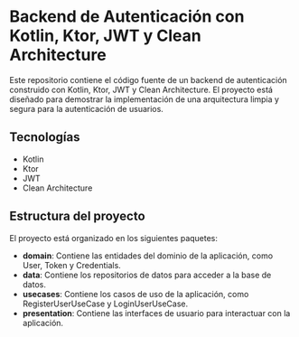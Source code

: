 # Backend de Autenticación con Kotlin, Ktor, JWT y Clean Architecture

Este repositorio contiene el código fuente de un backend de autenticación construido con Kotlin, Ktor, JWT y Clean Architecture. El proyecto está diseñado para demostrar la implementación de una arquitectura limpia y segura para la autenticación de usuarios.

## Tecnologías

- Kotlin
- Ktor
- JWT
- Clean Architecture

## Estructura del proyecto

El proyecto está organizado en los siguientes paquetes:

- **domain**: Contiene las entidades del dominio de la aplicación, como User, Token y Credentials.
- **data**: Contiene los repositorios de datos para acceder a la base de datos.
- **usecases**: Contiene los casos de uso de la aplicación, como RegisterUserUseCase y LoginUserUseCase.
- **presentation**: Contiene las interfaces de usuario para interactuar con la aplicación.
